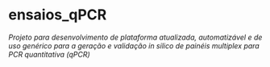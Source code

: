 # ensaios_qPCR

*Projeto para desenvolvimento de plataforma atualizada, automatizável e de uso genérico para a geração e validação in silico de painéis multiplex para PCR quantitativa (qPCR)*
